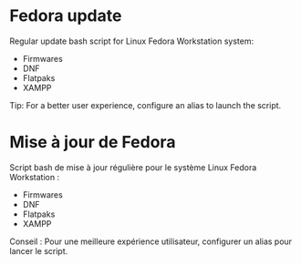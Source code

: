 # Fedora update

Regular update bash script for Linux Fedora Workstation system:

- Firmwares
- DNF
- Flatpaks
- XAMPP

Tip: For a better user experience, configure an alias to launch the script.


# Mise à jour de Fedora

Script bash de mise à jour régulière pour le système Linux Fedora Workstation :

- Firmwares
- DNF
- Flatpaks
- XAMPP

Conseil  : Pour une meilleure expérience utilisateur, configurer un alias pour lancer le script.
